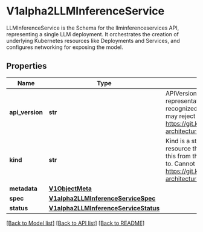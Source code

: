 # V1alpha2LLMInferenceService

LLMInferenceService is the Schema for the llminferenceservices API, representing a single LLM deployment. It orchestrates the creation of underlying Kubernetes resources like Deployments and Services, and configures networking for exposing the model.
## Properties
Name | Type | Description | Notes
------------ | ------------- | ------------- | -------------
**api_version** | **str** | APIVersion defines the versioned schema of this representation of an object. Servers should convert recognized schemas to the latest internal value, and may reject unrecognized values. More info: https://git.k8s.io/community/contributors/devel/sig-architecture/api-conventions.md#resources | [optional] 
**kind** | **str** | Kind is a string value representing the REST resource this object represents. Servers may infer this from the endpoint the client submits requests to. Cannot be updated. In CamelCase. More info: https://git.k8s.io/community/contributors/devel/sig-architecture/api-conventions.md#types-kinds | [optional] 
**metadata** | [**V1ObjectMeta**](https://github.com/kubernetes-client/python/blob/master/kubernetes/docs/V1ObjectMeta.md) |  | [optional] 
**spec** | [**V1alpha2LLMInferenceServiceSpec**](V1alpha2LLMInferenceServiceSpec.md) |  | [optional] 
**status** | [**V1alpha2LLMInferenceServiceStatus**](V1alpha2LLMInferenceServiceStatus.md) |  | [optional] 

[[Back to Model list]](../README.md#documentation-for-models) [[Back to API list]](../README.md#documentation-for-api-endpoints) [[Back to README]](../README.md)


